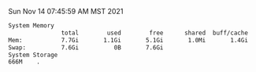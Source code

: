 Sun Nov 14 07:45:59 AM MST 2021
```bash
System Memory
               total        used        free      shared  buff/cache   available
Mem:           7.7Gi       1.1Gi       5.1Gi       1.0Mi       1.4Gi       6.2Gi
Swap:          7.6Gi          0B       7.6Gi
System Storage
666M	.
```
